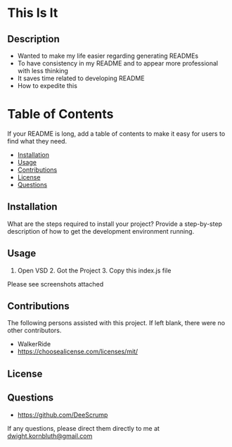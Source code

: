

# This Is It

## Description
- Wanted to make my life easier regarding generating READMEs
- To have consistency in my README and to appear more professional with less thinking
- It saves time related to developing README
- How to expedite this

# Table of Contents
If your README is long, add a table of contents to make it easy for users to find what they need.
- [Installation](#installation)
- [Usage](#usage)
- [Contributions](#contributions)
- [License](#license)
- [Questions](#questions)

## Installation
What are the steps required to install your project? Provide a step-by-step description of how to get the development environment running.

## Usage
1.  Open VSD 2. Got the Project 3. Copy this index.js file

Please see screenshots attached
    
## Contributions
The following persons assisted with this project.  If left blank, there were no other contributors.
- WalkerRide
- https://choosealicense.com/licenses/mit/

## License

## Questions
- https://github.com/DeeScrump

If any questions, please direct them directly to me at dwight.kornbluth@gmail.com
